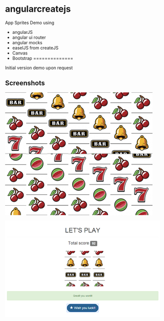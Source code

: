 # angularcreatejs

App Sprites Demo using 
- angularJS
- angular ui router 
- angular mocks 
- easelJS from createJS 
- Canvas
- Bootstrap
==============

Initial version demo upon request

## Screenshots
![Spritesheet screenshot](https://raw.githubusercontent.com/agrcrobles/angularcreatejs/master/assets/figures.png "Screenshot of spritesheet")

![Spritesheet screenshot](https://raw.githubusercontent.com/agrcrobles/angularcreatejs/master/assets/screentaken.png "Screenshot of spritesheet")



